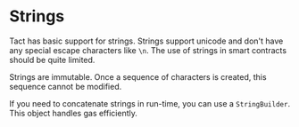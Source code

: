 # Strings

Tact has basic support for strings. Strings support unicode and don't have any special escape characters like `\n`. The use of strings in smart contracts should be quite limited.

Strings are immutable. Once a sequence of characters is created, this sequence cannot be modified.

If you need to concatenate strings in run-time, you can use a `StringBuilder`. This object handles gas efficiently.